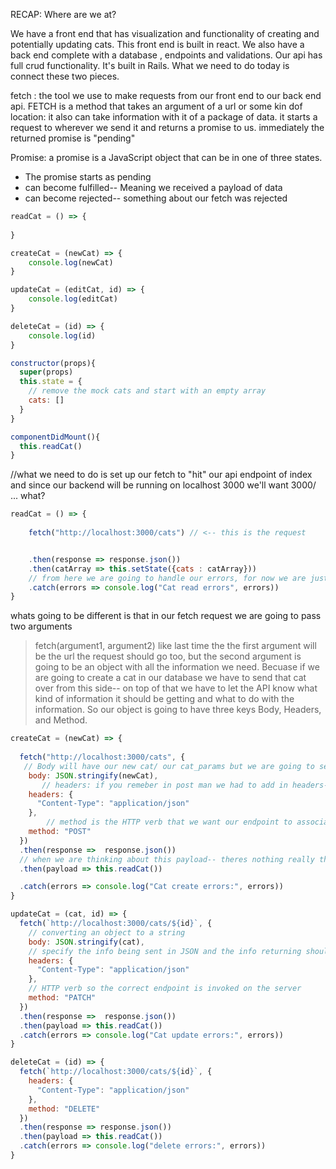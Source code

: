 RECAP: Where are we at? 

We have a front end that has visualization and functionality of creating and potentially updating cats. This front end is built in react.
We also have a back end complete with a database , endpoints and validations. Our api has full crud functionality. It's built in Rails. What we need to do today is connect these two pieces.

fetch : the tool we use to make requests from our front end  to our back end api. FETCH is a method that takes an argument of a url or some kin dof location: it also can take information with it of a package of data.  it starts a request to wherever we send it and returns a promise to us. immediately the returned promise is "pending"

Promise: a promise is a JavaScript object that can be in one of three states.
- The promise starts as pending 
- can become fulfilled-- Meaning we received a payload of data
- can become rejected-- something about our fetch was rejected


```javascript
readCat = () => {
    
}

createCat = (newCat) => {
    console.log(newCat)
}

updateCat = (editCat, id) => {
    console.log(editCat)
}

deleteCat = (id) => {
    console.log(id)
}
```


```javascript
constructor(props){
  super(props)
  this.state = {
    // remove the mock cats and start with an empty array
    cats: []
  }
}

componentDidMount(){
  this.readCat()
}
```

//what we need to do is set up our fetch to "hit" our api endpoint of index and since our backend will be running on localhost 3000 we'll want 3000/ ... what?
```javascript
readCat = () => {
    
    fetch("http://localhost:3000/cats") // <-- this is the request


    .then(response => response.json())
    .then(catArray => this.setState({cats : catArray}))
    // from here we are going to handle our errors, for now we are just  
    .catch(errors => console.log("Cat read errors", errors))
}
```

whats going to be different is that in our fetch request  we are going to pass two arguments 
   > fetch(argument1, argument2)
    like last time the the first argument will be the url the request should go too, but the second argument is going to be an object with all the information we need. Becuase if we are going to create a cat in our database we have to send that cat over from this side-- on top of that we have to let the API know what kind of information it should be getting and what to do with the information. So our object is going to have three keys Body, Headers, and Method. 

```javascript
createCat = (newCat) => {
    
  fetch("http://localhost:3000/cats", {
   // Body will have our new cat/ our cat_params but we are going to set it up with JSON
    body: JSON.stringify(newCat),
       // headers: if you remeber in post man we had to add in headers-- the key value pairs of content type and application json. We are going to do the same thing here so headers will be an object with those key values
    headers: {
      "Content-Type": "application/json"
    },
        // method is the HTTP verb that we want our endpoint to associate with the data we are sending over so we can hit the correct endpoint
    method: "POST"
  })
  .then(response =>  response.json())
  // when we are thinking about this payload-- theres nothing really that we should be getting back. this request has been sent to update the database. So this payload isn't really important to us but we can use it to refeesh our data. 
  .then(payload => this.readCat())

  .catch(errors => console.log("Cat create errors:", errors))
}

updateCat = (cat, id) => {
  fetch(`http://localhost:3000/cats/${id}`, {
    // converting an object to a string
    body: JSON.stringify(cat),
    // specify the info being sent in JSON and the info returning should be JSON
    headers: {
      "Content-Type": "application/json"
    },
    // HTTP verb so the correct endpoint is invoked on the server
    method: "PATCH"
  })
  .then(response =>  response.json())
  .then(payload => this.readCat())
  .catch(errors => console.log("Cat update errors:", errors))
}

deleteCat = (id) => {
  fetch(`http://localhost:3000/cats/${id}`, {
    headers: {
      "Content-Type": "application/json"
    },
    method: "DELETE"
  })
  .then(response => response.json())
  .then(payload => this.readCat())
  .catch(errors => console.log("delete errors:", errors))
}
```